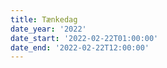```yaml
---
title: Tænkedag
date_year: '2022'
date_start: '2022-02-22T01:00:00'
date_end: '2022-02-22T12:00:00'
---
```


